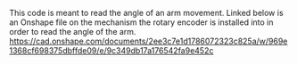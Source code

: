 This code is meant to read the angle of an arm movement. Linked below is an Onshape file on the mechanism the rotary encoder is installed into in order to read the angle of the arm.
https://cad.onshape.com/documents/2ee3c7e1d1786072323c825a/w/969e1368cf698375dbffde09/e/9c349db17a176542fa9e452c 
